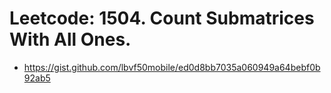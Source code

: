 # Leetcode: 1504. Count Submatrices With All Ones.

- https://gist.github.com/lbvf50mobile/ed0d8bb7035a060949a64bebf0b92ab5